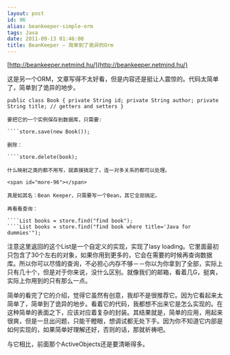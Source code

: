 ```yaml
---
layout: post
id: 96
alias: beankeeper-simple-orm
tags: Java
date: 2011-09-13 01:46:00
title: BeanKeeper – 简单到了诡异的Orm
---
```


[http://beankeeper.netmind.hu/](http://beankeeper.netmind.hu/)

这是另一个ORM，文章写得不太好看，但是内容还是挺让人震惊的。代码太简单了，简单到了诡异的地步。

    public class Book { private String id; private String author; private String title; // getters and setters } 

    要把它的一个实例保存到数据库，只需要:

    ````store.save(new Book());

    删除：

    ````store.delete(book);

    什么映射之类的都不用写，就直接搞定了，连一对多关系的都可以处理。

    <span id="more-96"></span>

    真是如其名：Bean Keeper，只需要写一个Bean，其它全部搞定。

    再看看查询：

    ````List books = store.find("find book");
    ````List books = store.find("find book where title='Java for dummies'");

注意这里返回的这个List是一个自定义的实现，实现了lasy loading。它里面最初只包含了30个左右的对象，如果你用到更多的，它会在需要的时候再查询数据库。所以你可以尽情的查询，不必担心内存不够－－你以为你拿到了全部，实际上只有几十个，但是对于你来说，没什么区别。就像我们的邮箱，看着几G，挺爽，实际上你用到的只有那么一点。

简单的看完了它的介绍，觉得它虽然有创意，我却不是很推荐它。因为它看起来太简单了，简单到了诡异的地步。看着它的代码，我都想不出来它是怎么实现的。在这种简单的表面之下，应该对应着复杂的封装。其结果就是，简单的应用，用起来很爽，但是一旦出问题，只能干瞪眼，想调试都无处下手。因为你不知道它内部是如何实现的，如果简单好理解还好，否则的话，那就祈祷吧。

与它相比，前面那个ActiveObjects还是要清晰得多。
